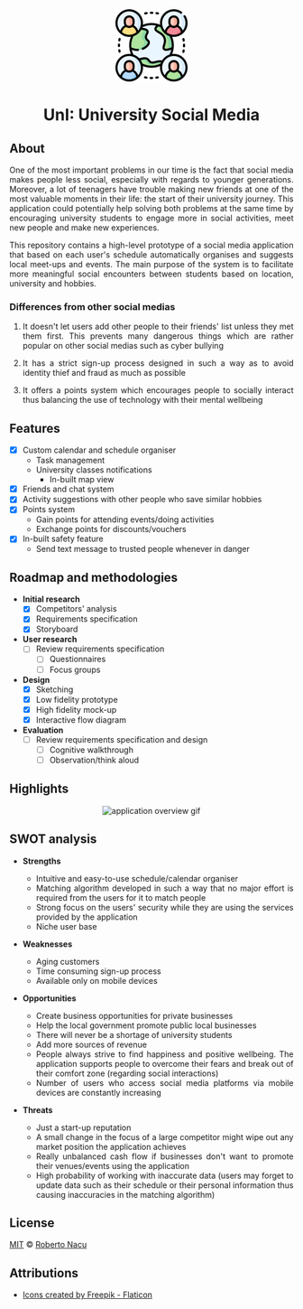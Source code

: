 <div align="center">
  <img src="utils/logo.png" alt="logo" width="128"/>
  <h1>UnI: University Social Media</h1>

</div>

<div align="justify">

## About

One of the most important problems in our time is the fact that social media makes people less social, especially with regards to younger generations. Moreover, a lot of teenagers have trouble making new friends at one of the most valuable moments in their life: the start of their university journey. This application could potentially help solving both problems at the same time by encouraging university students to engage more in social activities, meet new people and make new experiences.

This repository contains a high-level prototype of a social media application that based on each user's schedule automatically organises and suggests local meet-ups and events. The main purpose of the system is to facilitate more meaningful social encounters between students based on location, university and hobbies.

### Differences from other social medias

1. It doesn't let users add other people to their friends' list unless they met them first. This prevents many dangerous things which are rather popular on other social medias such as cyber bullying

2. It has a strict sign-up process designed in such a way as to avoid identity thief and fraud as much as possible

3. It offers a points system which encourages people to socially interact thus balancing the use of technology with their mental wellbeing

## Features

- [x] Custom calendar and schedule organiser
  - Task management
  - University classes notifications
    - In-built map view
- [x] Friends and chat system
- [x] Activity suggestions with other people who save similar hobbies
- [x] Points system
  - Gain points for attending events/doing activities
  - Exchange points for discounts/vouchers
- [x] In-built safety feature
  - Send text message to trusted people whenever in danger

## Roadmap and methodologies

- **Initial research**
  - [x] Competitors' analysis
  - [x] Requirements specification
  - [x] Storyboard
- **User research**
  - [ ] Review requirements specification
    - [ ] Questionnaires
    - [ ] Focus groups
- **Design**
  - [x] Sketching
  - [x] Low fidelity prototype
  - [x] High fidelity mock-up
  - [x] Interactive flow diagram
- **Evaluation**
  - [ ] Review requirements specification and design
    - [ ] Cognitive walkthrough
    - [ ] Observation/think aloud

## Highlights

<div align="center">
  <img src="utils/intro.gif" alt="application overview gif"/>
</div>

## SWOT analysis

- **Strengths**

  - Intuitive and easy-to-use schedule/calendar organiser
  - Matching algorithm developed in such a way that no major effort is required from the users for it to match people
  - Strong focus on the users' security while they are using the services provided by the application
  - Niche user base

- **Weaknesses**

  - Aging customers
  - Time consuming sign-up process
  - Available only on mobile devices

- **Opportunities**

  - Create business opportunities for private businesses
  - Help the local government promote public local businesses
  - There will never be a shortage of university students
  - Add more sources of revenue
  - People always strive to find happiness and positive wellbeing. The application supports people to overcome their fears and break out of their comfort zone (regarding social interactions)
  - Number of users who access social media platforms via mobile devices are constantly increasing

- **Threats**

  - Just a start-up reputation
  - A small change in the focus of a large competitor might wipe out any market position the application achieves
  - Really unbalanced cash flow if businesses don't want to promote their venues/events using the application
  - High probability of working with inaccurate data (users may forget to update data such as their schedule or their personal information thus causing inaccuracies in the matching algorithm)

## License

[MIT](https://github.com/1391819/MA-seek/blob/main/License.txt) © [Roberto Nacu](https://github.com/1391819)

## Attributions

- <a href="https://www.flaticon.com/free-icons/conference" title="conference icons">Icons created by Freepik - Flaticon</a>

</div>
